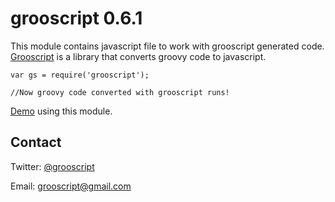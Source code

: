 grooscript 0.6.1
================

This module contains javascript file to work with grooscript generated code. [Grooscript](http://grooscript.org) is a library that converts groovy code to javascript.

    var gs = require('grooscript');

    //Now groovy code converted with grooscript runs!

[Demo](http://grooscript.org/nodejs_example.html) using this module.

Contact
-------

Twitter: [@grooscript](http://twitter.com/grooscript)

Email: <grooscript@gmail.com>
